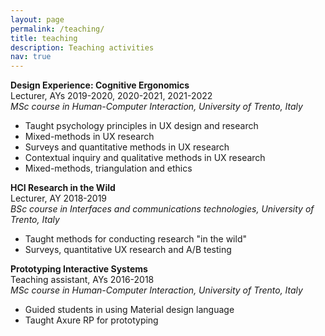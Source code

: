 ```yaml
---
layout: page
permalink: /teaching/
title: teaching
description: Teaching activities
nav: true
---
```

<p>
<b>Design Experience: Cognitive Ergonomics</b><br> 
Lecturer, AYs 2019-2020, 2020-2021, 2021-2022<br> 
<i>MSc course in Human-Computer Interaction, University of Trento, Italy</i>
<ul>
<li>Taught psychology principles in UX design and research</li>
<li>Mixed-methods in UX research</li>
<li>Surveys and quantitative methods in UX research</li>
<li>Contextual inquiry and qualitative methods in UX research</li>
<li>Mixed-methods, triangulation and ethics</li>
</ul>
</p>

<p>
<b>HCI Research in the Wild</b><br> 
Lecturer, AY 2018-2019<br> 
<i>BSc course in Interfaces and communications technologies, University of Trento, Italy</i>
<ul>
<li>Taught methods for conducting research "in the wild"</li>
<li>Surveys, quantitative UX research and A/B testing</li>
</ul>
</p>

<p>
<b>Prototyping Interactive Systems</b><br> 
Teaching assistant, AYs 2016-2018<br> 
<i>MSc course in Human-Computer Interaction, University of Trento, Italy</i>
<ul>
<li>Guided students in using Material design language</li>
<li>Taught Axure RP for prototyping</li>
</ul>
</p>

